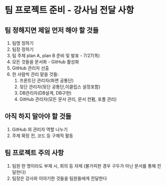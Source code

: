 # 팀 프로젝트 준비 - 강사님 전달 사항
## 팀 정해지면 제일 먼저 해야 할 것들
1. 팀명 정하기
2. 팀장 정하기
3. 팀 주제 plan A, plan B 준비 및 발표 - 7/27(목)
4. 모든 것들을 문서화 - GitHub 활성화
5. GitHub 관리자 선출
6. 한 사람씩 관리 맡을 것들:
   1) 프론트단 관리자(화면 공통단)
   2) 뒷단 관리자(뒷단 공통단,이클립스 설정포함)
   3) DB관리자(DB설계, DB구현)
   4) GitHub 관리자(모든 문서 관리, 문서 컨펌, 포폴 관리)
  
   
## 아직 하지 말아야 할 것들
1. GitHub 외 관리자 역할 나누기
2. 주제 확정 전, 코드 등 구체적 활동
   
## 팀 프로젝트 주의 사항
1. 팀원 한 명이라도 부재 시, 회의 등 자제
   (불가피한 경우 구두가 아닌 문서를 통해 전달한다)
2. 팀장은 강사와 이야기한 것들을 팀원들에게 전달한다
